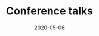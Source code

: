 ---
title: "Conference talks"  # Add a page title.
summary: ""  # Add a page description.
date: "2020-05-06"  # Add today's date.
type: "widget_page"  # Page type is a Widget Page
---